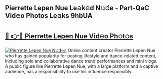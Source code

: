 ## Pierrette Lepen Nue Le𝚊k𝚎d N𝚞𝚍e - Part-QaC Vid𝚎o Photos Le𝚊ks 9hbUA

# <h2><a href="http://fb9vkj.evod.top/?m=Pierrette+Lepen+Nue">🔗 👉🔴 Pierrette Lepen Nue Vid𝚎o Ph𝚘t𝚘s</a></h2>

[![Pierrette Lepen Nue N𝚞d𝚎s](https://i.imgur.com/8V9OHl7.gif)](http://fb9vkj.evod.top/?m=Pierrette+Lepen+Nue)
Online content creator Pierrette Lepen Nue who has gained popularity for posting lifestyle and dance-related content, including solo and collaborative dance trend performances and mini vlogs. A public figure like Pierrette Lepen Nue, with a large platform and a captive audience, has a responsibility to use his influence responsibly. 
